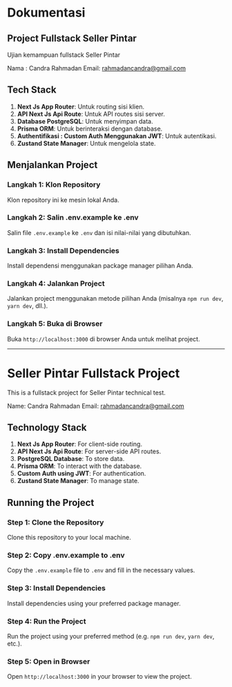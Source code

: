 # Dokumentasi

## Project Fullstack Seller Pintar

Ujian kemampuan fullstack Seller Pintar

Nama : Candra Rahmadan
Email: rahmadancandra@gmail.com

## Tech Stack

1. **Next Js App Router**: Untuk routing sisi klien.
2. **API Next Js Api Route**: Untuk API routes sisi server.
3. **Database PostgreSQL**: Untuk menyimpan data.
4. **Prisma ORM**: Untuk berinteraksi dengan database.
5. **Authentifikasi : Custom Auth Menggunakan JWT**: Untuk autentikasi.
6. **Zustand State Manager**: Untuk mengelola state.

## Menjalankan Project

### Langkah 1: Klon Repository

Klon repository ini ke mesin lokal Anda.

### Langkah 2: Salin .env.example ke .env

Salin file `.env.example` ke `.env` dan isi nilai-nilai yang dibutuhkan.

### Langkah 3: Install Dependencies

Install dependensi menggunakan package manager pilihan Anda.

### Langkah 4: Jalankan Project

Jalankan project menggunakan metode pilihan Anda (misalnya `npm run dev`, `yarn dev`, dll.).

### Langkah 5: Buka di Browser

Buka `http://localhost:3000` di browser Anda untuk melihat project.

---

# Seller Pintar Fullstack Project

This is a fullstack project for Seller Pintar technical test.

Name: Candra Rahmadan
Email: rahmadancandra@gmail.com

## Technology Stack

1. **Next Js App Router**: For client-side routing.
2. **API Next Js Api Route**: For server-side API routes.
3. **PostgreSQL Database**: To store data.
4. **Prisma ORM**: To interact with the database.
5. **Custom Auth using JWT**: For authentication.
6. **Zustand State Manager**: To manage state.

## Running the Project

### Step 1: Clone the Repository

Clone this repository to your local machine.

### Step 2: Copy .env.example to .env

Copy the `.env.example` file to `.env` and fill in the necessary values.

### Step 3: Install Dependencies

Install dependencies using your preferred package manager.

### Step 4: Run the Project

Run the project using your preferred method (e.g. `npm run dev`, `yarn dev`, etc.).

### Step 5: Open in Browser

Open `http://localhost:3000` in your browser to view the project.
